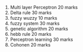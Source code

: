 1. Multi layer Perceptron 20 marks 
2. Delta rule 30 marks 
3. fuzzy wuzzy 10 marks 
4. fuzzy system 30 marks 
5. genetic algorithm 20 marks 
6. hebb rule 20 marks 
7. Perceptron learning 30 marks
8. Cohonen 20 marks
